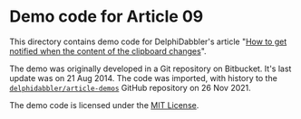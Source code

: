 # Demo code for Article 09

This directory contains demo code for DelphiDabbler's article "[How to get notified when the content of the clipboard changes](https://delphidabbler.com/articles/article-9)".

The demo was originally developed in a Git repository on Bitbucket. It's last update was on 21 Aug 2014. The code was imported, with history to the [`delphidabbler/article-demos`](https://github.com/delphidabbler/article-demos) GitHub repository on 26 Nov 2021.

The demo code is licensed under the [MIT License](https://github.com/delphidabbler/article-demos/blob/master/LICENSE.md).
